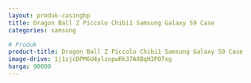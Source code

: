 ```yaml
---
layout: produk-casinghp
title: Dragon Ball Z Piccolo Chibi1 Samsung Galaxy S9 Case
categories: samsung

# Produk
product-title: Dragon Ball Z Piccolo Chibi1 Samsung Galaxy S9 Case
image-drive: 1j1zjcDPM6U4ylznpwRk37A8BqH3PO7xg
harga: 90000
---
```

